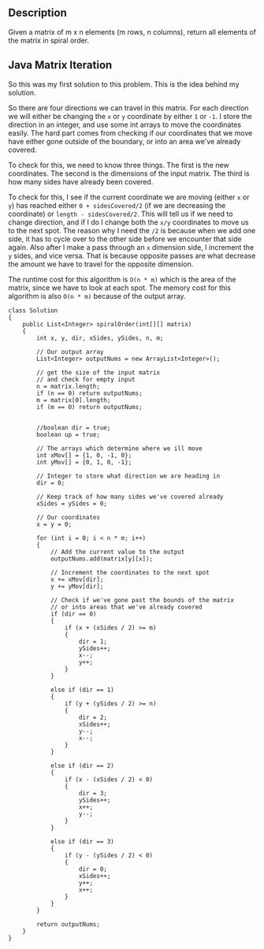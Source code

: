 ## Description

Given a matrix of m x n elements (m rows, n columns), return all elements of the matrix in spiral order.

## Java Matrix Iteration

So this was my first solution to this problem. This is the idea behind my solution.

So there are four directions we can travel in this matrix. For each direction we will either be changing the `x` or `y` coordinate by either `1` or `-1`. I store the direction in an integer, and use some int arrays to move the coordinates easily. The hard part comes from checking if our coordinates that we move have either gone outside of the boundary, or into an area we've already covered.

To check for this, we need to know three things. The first is the new coordinates. The second is the dimensions of the input matrix. The third is how many sides have already been covered. 

To check for this, I see if the current coordinate we are moving (either `x` or `y`) has reached either `0 + sidesCovered/2` (if we are decreasing the coordinate) or `length - sidesCovered/2`. This will tell us if we need to change direction, and if I do I change both the `x/y` coordinates to move us to the next spot. The reason why I need the `/2` is because when we add one side, it has to cycle over to the other side before we encounter that side again. Also after I make a pass through an `x` dimension side, I increment the `y` sides, and vice versa. That is because opposite passes are what decrease the amount we have to travel for the opposite dimension.

The runtime cost for this algorithm is `O(n * m)` which is the area of the matrix, since we have to look at each spot. The memory cost for this algorithm is also `O(n * m)` because of the output array.

```
class Solution 
{
    public List<Integer> spiralOrder(int[][] matrix) 
    {
        int x, y, dir, xSides, ySides, n, m;
        
        // Our output array
        List<Integer> outputNums = new ArrayList<Integer>();
        
        // get the size of the input matrix
        // and check for empty input
        n = matrix.length;
        if (n == 0) return outputNums;
        m = matrix[0].length;
        if (m == 0) return outputNums;
        
        
        //boolean dir = true;
        boolean up = true;
        
        // The arrays which determine where we ill move
        int xMov[] = {1, 0, -1, 0};
        int yMov[] = {0, 1, 0, -1};
        
        // Integer to store what direction we are heading in
        dir = 0;
        
        // Keep track of how many sides we've covered already
        xSides = ySides = 0;
        
        // Our coordinates
        x = y = 0;
        
        for (int i = 0; i < n * m; i++)
        {
            // Add the current value to the output
            outputNums.add(matrix[y][x]);
            
            // Increment the coordinates to the next spot
            x += xMov[dir];
            y += yMov[dir];

            // Check if we've gone past the bounds of the matrix
            // or into areas that we've already covered
            if (dir == 0)
            {
                if (x + (xSides / 2) >= m)
                {
                    dir = 1;
                    ySides++;
                    x--;
                    y++;
                }
            }
            
            else if (dir == 1)
            {
                if (y + (ySides / 2) >= n)
                {
                    dir = 2;
                    xSides++;
                    y--;
                    x--;
                }
            }
            
            else if (dir == 2)
            {
                if (x - (xSides / 2) < 0)
                {
                    dir = 3;
                    ySides++;
                    x++;
                    y--;
                }                
            }
            
            else if (dir == 3)
            {
                if (y - (ySides / 2) < 0)
                {
                    dir = 0;
                    xSides++;
                    y++;
                    x++;
                }
            }
        }
        
        return outputNums;
    }
}
```